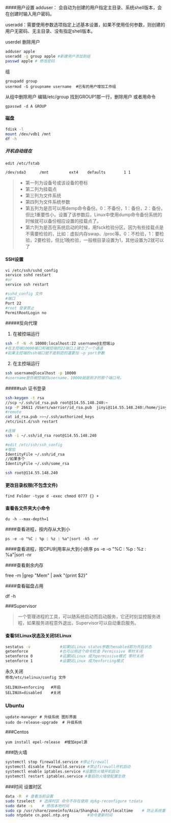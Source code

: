 ####用户设置
adduser： 会自动为创建的用户指定主目录、系统shell版本，会在创建时输入用户密码。

useradd：需要使用参数选项指定上述基本设置，如果不使用任何参数，则创建的用户无密码、无主目录、没有指定shell版本。

userdel 删除用户

```bash
adduser apple
useradd -g group apple #新建用户添加到组
passwd apple # 修改密码
```

组

```
groupadd group
usermod -G groupname username  #已有的用户增加工作组

```

从组中删除用户
编辑/etc/group 找到GROUP1那一行，删除用户
或者用命令

 ```
 gpasswd -d A GROUP
 ```

#### 磁盘
```bash
fdisk -l
mount /dev/vdb1 /mnt
df -h
```
##### 开机自动挂在
`edit /etc/fstab`

```bash
/dev/sda3      /mnt         ext4    defaults        1 1 
```
>*	第一列为设备号或该设备的卷标 	
>*	第二列为挂载点 	
>* 	第三列为文件系统 	
>*	第四列为文件系统参数 	
>*	第五列为是否可以用demp命令备份。0：不备份，1：备份，2：备份，但比1重要性小。设置了该参数后，Linux中使用dump命令备份系统的时候就可以备份相应设置的挂载点了。
>*	第六列为是否在系统启动的时候，用fsck检验分区。因为有些挂载点是不需要检验的，比如：虚拟内存swap、/proc等。0：不检验，1：要检验，2要检验，但比1晚检验，一般根目录设置为1，其他设置为2就可以了

#### SSH设置

```bash
vi /etc/ssh/sshd_config
service sshd restart
#or
service ssh restart
```

```bash
#sshd_config 文件
#端口
Port 22
#root 登录禁止
PermitRootLogin no
```

#####反向代理
1. 在被控端运行		
	
```bash
ssh -f -N -R 10000:localhost:22 username@主控端ip
#在主控端10000端口和被控端的22端口上建立了一个通道
#如果主控端的ssh端口號不是默認的還要加 –p port參數
```
2. 在主控端运行

```bash
ssh username@localhost -p 10000
#username是你被控端的username，10000就是刚才的那个端口号。
```
#####ssh 证书登录

```bash
ssh-keygen -t rsa
//scp ~/.ssh/id_rsa.pub root@114.55.148.240:~
scp -P 26611 /Users/warrior/id_rsa.pub  jinyi@114.55.148.240:/home/jinyi/id_rsa.pub
#remote
cat id_rsa.pub >>~/.ssh/authorized_keys
/etc/init.d/ssh restart

#连接
ssh -i ~/.ssh/id_rsa root@114.55.148.240

#edit /etc/ssh/ssh_config
#增加
IdentityFile ~/.ssh/id_rsa
//如果多个
IdentityFile ~/.ssh/some_rsa

ssh root@114.55.148.240
```
#### 更改目录权限(不包含文件)
`find Folder -type d -exec chmod 0777 {} +`

#### 查看各文件夹大小命令
`du -h --max-depth=1`

####查看进程，按内存从大到小

`ps -e -o "%C : %p : %z : %a"|sort -k5 -nr`

####查看进程，按CPU利用率从大到小排序
ps -e -o "%C : %p : %z : %a"|sort -nr

####查看剩余内存

free -m |grep "Mem" | awk "{print $2}"

####查看磁盘占用

df -h


###Supervisor 
> 一个管理进程的工具，可以随系统启动而启动服务，它还时刻监控服务进程，如果服务进程意外退出，Supervisor可以自动重启服务。

#### 查看SELinux状态及关闭SELinux
```bash
sestatus -v 			#如果SELinux status参数为enabled即为开启状态
getenforce          	#也可以用这个命令检查 Permissive 零时关闭
setenforce 0       		#设置SELinux 成为permissive模式 零时关闭
setenforce 1 			#设置SELinux 成为enforcing模式
```			
永久关闭    
`修改/etc/selinux/config 文件`   

```base
SELINUX=enforcing	#开启
SELINUX=disabled    #关闭
```

### Ubuntu

```
update-manager # 升级系统 图形界面
sudo do-release-upgrade  # 升级系统
```


###Centos
```
yum install epel-release  #增加epel源
```

###防火墙
``` bash
systemctl stop firewalld.service #停止firewall
systemctl disable firewalld.service #禁止firewall开机启动
systemctl enable iptables.service #设置防火墙开机启动
systemctl restart iptables.service #重启防火墙使配置生效
```

###时间
设置时区 
	  
```bash
data -R  # 查看当前设置
sudo tzselect  # 选择时区 命令不存在使用 dpkg-reconfigure tzdata
sudo date -s    # 修改本地时间
sudo cp /usr/share/zoneinfo/Asia/Shanghai /etc/localtime    # 防止系统重启后时区改变
sudo ntpdate cn.pool.ntp.org        #命令更新时间
```